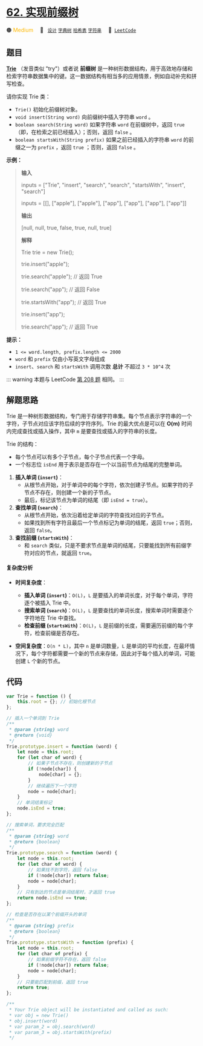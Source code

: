 # [62. 实现前缀树](https://leetcode.cn/problems/QC3q1f)

🟠 <font color=#ffb800>Medium</font>&emsp; 🔖&ensp; [`设计`](/tag/design.md) [`字典树`](/tag/trie.md) [`哈希表`](/tag/hash-table.md) [`字符串`](/tag/string.md)&emsp; 🔗&ensp;[`LeetCode`](https://leetcode.cn/problems/QC3q1f)

## 题目

**[Trie](https://baike.baidu.com/item/字典树/9825209?fr=aladdin)** （发音类似
"try"）或者说 **前缀树** 是一种树形数据结构，用于高效地存储和检索字符串数据集中的键。这一数据结构有相当多的应用情景，例如自动补完和拼写检查。

请你实现 Trie 类：

- `Trie()` 初始化前缀树对象。
- `void insert(String word)` 向前缀树中插入字符串 `word` 。
- `boolean search(String word)` 如果字符串 `word` 在前缀树中，返回 `true`（即，在检索之前已经插入）；否则，返回 `false` 。
- `boolean startsWith(String prefix)` 如果之前已经插入的字符串 `word` 的前缀之一为 `prefix` ，返回 `true` ；否则，返回 `false` 。

**示例：**

> **输入**
>
> inputs = ["Trie", "insert", "search", "search", "startsWith", "insert", "search"]
>
> inputs = [[], ["apple"], ["apple"], ["app"], ["app"], ["app"], ["app"]]
>
> **输出**
>
> [null, null, true, false, true, null, true]
>
> **解释**
>
> Trie trie = new Trie();
>
> trie.insert("apple");
>
> trie.search("apple"); // 返回 True
>
> trie.search("app"); // 返回 False
>
> trie.startsWith("app"); // 返回 True
>
> trie.insert("app");
>
> trie.search("app"); // 返回 True

**提示：**

- `1 <= word.length, prefix.length <= 2000`
- `word` 和 `prefix` 仅由小写英文字母组成
- `insert`、`search` 和 `startsWith` 调用次数 **总计** 不超过 `3 * 10^4` 次

::: warning
本题与 LeetCode [第 208 题](../problem/0208.md) 相同。
:::

## 解题思路

Trie 是一种树形数据结构，专门用于存储字符串集。每个节点表示字符串的一个字符，子节点对应该字符后续的字符序列。Trie 的最大优点是可以在 **O(m)** 时间内完成查找或插入操作，其中 `m` 是要查找或插入的字符串的长度。

Trie 的结构：

- 每个节点可以有多个子节点，每个子节点代表一个字母。
- 一个标志位 `isEnd` 用于表示是否存在一个以当前节点为结尾的完整单词。

1. **插入单词 (`insert`)**：
   - 从根节点开始，对于单词中的每个字符，依次创建子节点。如果字符的子节点不存在，则创建一个新的子节点。
   - 最后，标记该节点为单词的结尾（即 `isEnd = true`）。
2. **查找单词 (`search`)**：
   - 从根节点开始，依次沿着给定单词的字符查找对应的子节点。
   - 如果找到所有字符且最后一个节点标记为单词的结尾，返回 `true`；否则，返回 `false`。
3. **查找前缀 (`startsWith`)**：
   - 和 `search` 类似，只是不要求节点是单词的结尾，只要能找到所有前缀字符对应的节点，就返回 `true`。

#### 复杂度分析

- **时间复杂度**：

  - **插入单词 (`insert`)**：`O(L)`，`L` 是要插入的单词长度，对于每个单词，字符逐个被插入 Trie 中。
  - **搜索单词 (`search`)**：`O(L)`，`L` 是要查找的单词长度，搜索单词时需要逐个字符地在 Trie 中查找。
  - **检查前缀 (`startsWith`)**：`O(L)`，`L` 是前缀的长度，需要遍历前缀的每个字符，检查前缀是否存在。

- **空间复杂度**：`O(n * L)`，其中 `n` 是单词数量，`L` 是单词的平均长度，在最坏情况下，每个字符都需要一个新的节点来存储，因此对于每个插入的单词，可能创建 `L` 个新的节点。

## 代码

```javascript
var Trie = function () {
	this.root = {}; // 初始化根节点
};

// 插入一个单词到 Trie
/**
 * @param {string} word
 * @return {void}
 */
Trie.prototype.insert = function (word) {
	let node = this.root;
	for (let char of word) {
		// 如果子节点不存在，则创建新的子节点
		if (!node[char]) {
			node[char] = {};
		}
		// 继续遍历下一个字符
		node = node[char];
	}
	// 单词结束标记
	node.isEnd = true;
};

// 搜索单词，要求完全匹配
/**
 * @param {string} word
 * @return {boolean}
 */
Trie.prototype.search = function (word) {
	let node = this.root;
	for (let char of word) {
		// 如果找不到字符，返回 false
		if (!node[char]) return false;
		node = node[char];
	}
	// 只有到达的节点是单词结尾时，才返回 true
	return node.isEnd == true;
};

// 检查是否存在以某个前缀开头的单词
/**
 * @param {string} prefix
 * @return {boolean}
 */
Trie.prototype.startsWith = function (prefix) {
	let node = this.root;
	for (let char of prefix) {
		// 如果前缀字符不存在，返回 false
		if (!node[char]) return false;
		node = node[char];
	}
	// 只要能匹配到前缀，返回 true
	return true;
};

/**
 * Your Trie object will be instantiated and called as such:
 * var obj = new Trie()
 * obj.insert(word)
 * var param_2 = obj.search(word)
 * var param_3 = obj.startsWith(prefix)
 */
```
